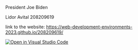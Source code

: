 President Joe Biden

Lidor Avital
208209619

link to the website: https://web-development-environments-2023.github.io/208209619/

[![Open in Visual Studio Code](https://classroom.github.com/assets/open-in-vscode-c66648af7eb3fe8bc4f294546bfd86ef473780cde1dea487d3c4ff354943c9ae.svg)](https://classroom.github.com/online_ide?assignment_repo_id=10481487&assignment_repo_type=AssignmentRepo)
